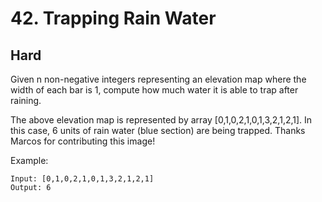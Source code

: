 # 42. Trapping Rain Water
## Hard

Given n non-negative integers representing an elevation map where the width of each bar is 1, compute how much water it is able to trap after raining.


The above elevation map is represented by array [0,1,0,2,1,0,1,3,2,1,2,1]. In this case, 6 units of rain water (blue section) are being trapped. Thanks Marcos for contributing this image!

Example:

```
Input: [0,1,0,2,1,0,1,3,2,1,2,1]
Output: 6
```

